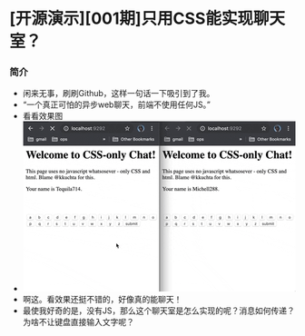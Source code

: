 # [开源演示][001期]只用CSS能实现聊天室？
### 简介
- 闲来无事，刷刷Github，这样一句话一下吸引到了我。
- “一个真正可怕的异步web聊天，前端不使用任何JS。”
- 看看效果图
- ![动图](./1.gif)
- 啊这。看效果还挺不错的，好像真的能聊天！
- 最使我好奇的是，没有JS，那么这个聊天室是怎么实现的呢？消息如何传递？为啥不让键盘直接输入文字呢？